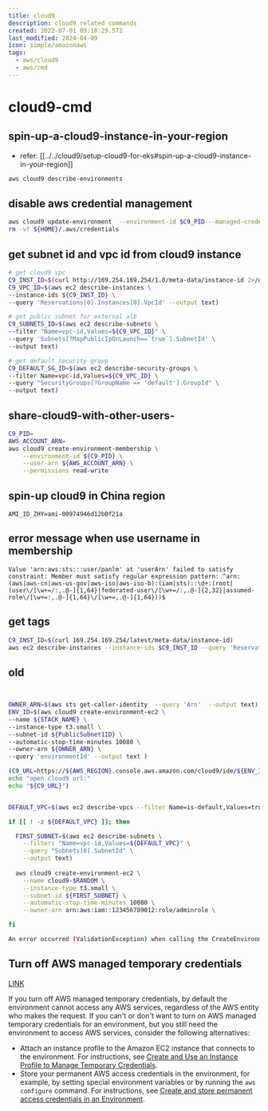 ```yaml
---
title: cloud9
description: cloud9 related commands
created: 2022-07-01 09:18:29.572
last_modified: 2024-04-09
icon: simple/amazonaws
tags:
  - aws/cloud9
  - aws/cmd
---
```


# cloud9-cmd
## spin-up-a-cloud9-instance-in-your-region
- refer: [[../../cloud9/setup-cloud9-for-eks#spin-up-a-cloud9-instance-in-your-region]] 

```sh
aws cloud9 describe-environments

```

## disable aws credential management
```sh
aws cloud9 update-environment  --environment-id $C9_PID --managed-credentials-action DISABLE
rm -vf ${HOME}/.aws/credentials
```

## get subnet id and vpc id from cloud9 instance
```sh
# get cloud9 vpc
C9_INST_ID=$(curl http://169.254.169.254/1.0/meta-data/instance-id 2>/dev/null)
C9_VPC_ID=$(aws ec2 describe-instances \
--instance-ids ${C9_INST_ID} \
--query 'Reservations[0].Instances[0].VpcId' --output text)

# get public subnet for external alb
C9_SUBNETS_ID=$(aws ec2 describe-subnets \
--filter "Name=vpc-id,Values=${C9_VPC_ID}" \
--query 'Subnets[?MapPublicIpOnLaunch==`true`].SubnetId' \
--output text)

# get default security group 
C9_DEFAULT_SG_ID=$(aws ec2 describe-security-groups \
--filter Name=vpc-id,Values=${C9_VPC_ID} \
--query "SecurityGroups[?GroupName == 'default'].GroupId" \
--output text)

```

## share-cloud9-with-other-users-
```sh
C9_PID=
AWS_ACCOUNT_ARN=
aws cloud9 create-environment-membership \
    --environment-id ${C9_PID} \
    --user-arn ${AWS_ACCOUNT_ARN} \
    --permissions read-write

```

## spin-up cloud9 in China region
```
AMI_ID_ZHY=ami-00974946d12b0f21a

```
## error message when use username in membership
```
Value 'arn:aws:sts:::user/panlm' at 'userArn' failed to satisfy constraint: Member must satisfy regular expression pattern: ^arn:(aws|aws-cn|aws-us-gov|aws-iso|aws-iso-b):(iam|sts)::\d+:(root|(user\/[\w+=/:,.@-]{1,64}|federated-user\/[\w+=/:,.@-]{2,32}|assumed-role\/[\w+=:,.@-]{1,64}\/[\w+=,.@-]{1,64}))$
```

## get tags
```sh
C9_INST_ID=$(curl 169.254.169.254/latest/meta-data/instance-id)
aws ec2 describe-instances --instance-ids $C9_INST_ID --query 'Reservations[].Instances[].Tags[?Key==`aws:cloud9:environment`].Value' --output text
```


## old
```sh


OWNER_ARN=$(aws sts get-caller-identity  --query 'Arn'  --output text)
ENV_ID=$(aws cloud9 create-environment-ec2 \
--name ${STACK_NAME} \
--instance-type t3.small \
--subnet-id ${PublicSubnet1ID} \
--automatic-stop-time-minutes 10080 \
--owner-arn ${OWNER_ARN} \
--query 'environmentId' --output text )

(C9_URL=https://${AWS_REGION}.console.aws.amazon.com/cloud9/ide/${ENV_ID}
echo "open cloud9 url:"
echo "${C9_URL}")

```


```sh

DEFAULT_VPC=$(aws ec2 describe-vpcs --filter Name=is-default,Values=true --query 'Vpcs[0].VpcId' --output text)

if [[ ! -z ${DEFAULT_VPC} ]]; then

  FIRST_SUBNET=$(aws ec2 describe-subnets \
    --filters "Name=vpc-id,Values=${DEFAULT_VPC}" \
    --query "Subnets[0].SubnetId" \
    --output text)
  
  aws cloud9 create-environment-ec2 \
    --name cloud9-$RANDOM \
    --instance-type t3.small \
    --subnet-id ${FIRST_SUBNET} \
    --automatic-stop-time-minutes 10080 \
    --owner-arn arn:aws:iam::123456789012:role/adminrole \

fi

An error occurred (ValidationException) when calling the CreateEnvironmentEC2 operation: 1 validation error detected: Value 'arn:aws:iam::861xxxxxx173:role/adminrole' at 'ownerArn' failed to satisfy constraint: Member must satisfy regular expression pattern: ^arn:(aws|aws-cn|aws-us-gov|aws-iso|aws-iso-b):(iam|sts)::\d+:(root|(user\/[\w+=/:,.@-]{1,64}|federated-user\/[\w+=/:,.@-]{2,32}|assumed-role\/[\w+=:,.@-]{1,64}\/[\w+=,.@-]{1,64}))$


```


## Turn off AWS managed temporary credentials 
[LINK](https://docs.aws.amazon.com/cloud9/latest/user-guide/security-iam.html#auth-and-access-control-temporary-managed-credentials)

If you turn off AWS managed temporary credentials, by default the environment cannot access any AWS services, regardless of the AWS entity who makes the request. If you can't or don't want to turn on AWS managed temporary credentials for an environment, but you still need the environment to access AWS services, consider the following alternatives:

- Attach an instance profile to the Amazon EC2 instance that connects to the environment. For instructions, see [Create and Use an Instance Profile to Manage Temporary Credentials](https://docs.aws.amazon.com/cloud9/latest/user-guide/credentials.html#credentials-temporary).
- Store your permanent AWS access credentials in the environment, for example, by setting special environment variables or by running the `aws configure` command. For instructions, see [Create and store permanent access credentials in an Environment](https://docs.aws.amazon.com/cloud9/latest/user-guide/credentials.html#credentials-permanent-create).



